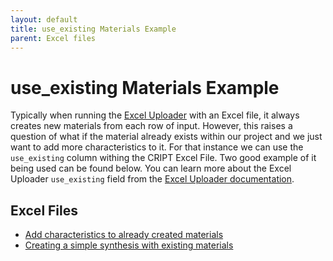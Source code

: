 ```yaml
---
layout: default
title: use_existing Materials Example
parent: Excel files
---
```


# use_existing Materials Example

Typically when running the [Excel Uploader](https://github.com/C-Accel-CRIPT/cript-excel-uploader) with an Excel file, it always creates new materials from each row of input. However, this raises a question of what if the material already exists within our project and we just want to add more characteristics to it. For that instance we can use the `use_existing` column withing the CRIPT Excel File. Two good example of it being used can be found below. You can learn more about the Excel Uploader `use_existing` field from the [Excel Uploader documentation](https://c-accel-cript.github.io/cript-excel-uploader/individual_sheets/).

## Excel Files

* [Add characteristics to already created materials](./example_excel_files/add_characteristics_to_material.xlsx)
* [Creating a simple synthesis with existing materials](./example_excel_files/Simple_Synthesis_using_existing_materials.xlsx)

